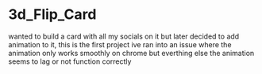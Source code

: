 # 3d_Flip_Card
 
wanted to build a card with all my socials on it but later decided to add animation to it, this is the first project ive ran into an issue where the animation only works smoothly on chrome but everthing else the animation seems to lag or not function correctly

